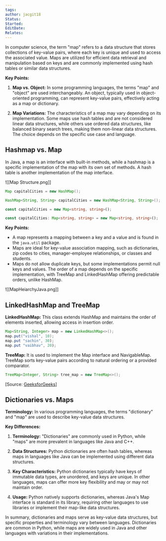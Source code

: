 ```yaml
---
tags: 
author: jacgit18
Status: 
Started: 
EditDate: 
Relates:
---
```

In computer science, the term "map" refers to a data structure that stores collections of key-value pairs, where each key is unique and used to access the associated value. Maps are utilized for efficient data retrieval and manipulation based on keys and are commonly implemented using hash tables or similar data structures.

**Key Points:**

1. **Map vs. Object:** In some programming languages, the terms "map" and "object" are used interchangeably. An object, typically used in object-oriented programming, can represent key-value pairs, effectively acting as a map or dictionary.

2. **Map Variations:** The characteristics of a map may vary depending on its implementation. Some maps use hash tables and are not considered linear data structures, while others use ordered data structures, like balanced binary search trees, making them non-linear data structures. The choice depends on the specific use case and language.

## Hashmap vs. Map

In Java, a map is an interface with built-in methods, while a hashmap is a specific implementation of the map with its own set of methods. A hash table is another implementation of the map interface.

![[Map Structure.png]]

```java
Map capitalCities = new HashMap();  

HashMap<String, String> capitalCities = new HashMap<String, String>(); 
```

```typescript
const capitalCities = new Map<string, string>();

const capitalCities: Map<string, string> = new Map<string, string>();
```

**Key Points:**

- A map represents a mapping between a key and a value and is found in the `java.util` package.
- Maps are ideal for key-value association mapping, such as dictionaries, zip codes to cities, manager-employee relationships, or classes and students.
- Maps do not allow duplicate keys, but some implementations permit null keys and values. The order of a map depends on the specific implementation, with TreeMap and LinkedHashMap offering predictable orders, unlike HashMap.

![[MapHeiarchyJava.png]]

## LinkedHashMap and TreeMap

**LinkedHashMap:** This class extends HashMap and maintains the order of elements inserted, allowing access in insertion order.

```java
Map<String, Integer> map = new LinkedHashMap<>();
map.put("vishal", 10);
map.put "sachin", 30);
map.put "vaibhav", 20);
```

**TreeMap:** It is used to implement the Map interface and NavigableMap. TreeMap sorts key-value pairs according to natural ordering or a provided comparator.

```java
TreeMap<Integer, String> tree_map = new TreeMap<>();
```

[Source: [GeeksforGeeks](https://www.geeksforgeeks.org/treemap-in-java/)]

## Dictionaries vs. Maps

**Terminology:** In various programming languages, the terms "dictionary" and "map" are used to describe key-value data structures.

**Key Differences:**

1. **Terminology:** "Dictionaries" are commonly used in Python, while "maps" are more prevalent in languages like Java and C++.

2. **Data Structures:** Python dictionaries are often hash tables, whereas maps in languages like Java can be implemented using different data structures.

3. **Key Characteristics:** Python dictionaries typically have keys of immutable data types, are unordered, and keys are unique. In other languages, maps can offer more key flexibility and may or may not maintain order.

4. **Usage:** Python natively supports dictionaries, whereas Java's Map interface is standard in its library, requiring other languages to use libraries or implement their map-like data structures.

In summary, dictionaries and maps serve as key-value data structures, but specific properties and terminology vary between languages. Dictionaries are common in Python, while maps are widely used in Java and other languages with variations in their implementations.
